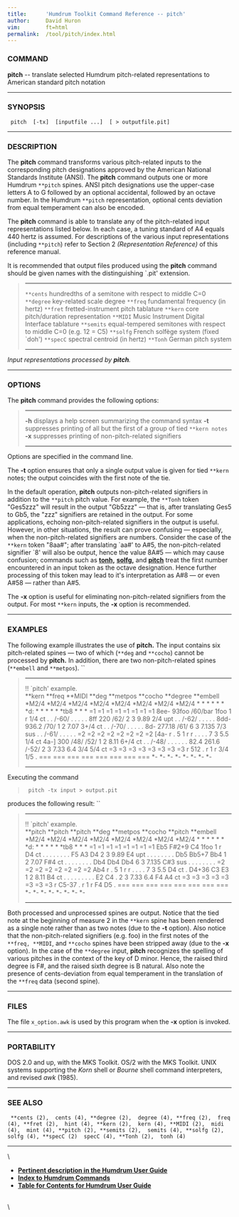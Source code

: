 ```yaml
---
title:		'Humdrum Toolkit Command Reference -- pitch'
author:		David Huron
vim:		ft=html
permalink:	/tool/pitch/index.html
---
```


### COMMAND

**pitch** -- translate selected Humdrum pitch-related representations
to American standard pitch notation

------------------------------------------------------------------------

### SYNOPSIS

` pitch  [-tx]  [inputfile ...]  [ > outputfile.pit]`

------------------------------------------------------------------------

### DESCRIPTION

The **pitch** command transforms various pitch-related inputs to the
corresponding pitch designations approved by the American National
Standards Institute (ANSI). The **pitch** command outputs one or more
Humdrum `**pitch` spines. ANSI pitch designations use the upper-case
letters A to G followed by an optional accidental, followed by an octave
number. In the Humdrum `**pitch` representation, optional cents
deviation from equal temperament can also be encoded.

The **pitch** command is able to translate any of the pitch-related
input representations listed below. In each case, a tuning standard of
A4 equals 440 hertz is assumed. For descriptions of the various input
representations (including `**pitch`) refer to Section 2
*(Representation Reference)* of this reference manual.

It is recommended that output files produced using the **pitch** command
should be given names with the distinguishing \`.pit\' extension.

>   ------------ --------------------------------------------------------------------
>   `**cents`    hundredths of a semitone with respect to middle C=0
>   `**degree`   key-related scale degree
>   `**freq`     fundamental frequency (in hertz)
>   `**fret`     fretted-instrument pitch tablature
>   `**kern`     core pitch/duration representation
>   `**MIDI`     Music Instrument Digital Interface tablature
>   `**semits`   equal-tempered semitones with respect to middle C=0 (e.g. 12 = C5)
>   `**solfg`    French solfège system (fixed \`doh\')
>   `**specC`    spectral centroid (in hertz)
>   `**Tonh`     German pitch system
>   ------------ --------------------------------------------------------------------
>
*Input representations processed by **pitch**.*

------------------------------------------------------------------------

### OPTIONS

The **pitch** command provides the following options:

>   -------- ----------------------------------------------------------------------------
>   **-h**   displays a help screen summarizing the command syntax
>   **-t**   suppresses printing of all but the first of a group of tied `**kern notes`
>   **-x**   suppresses printing of non-pitch-related signifiers
>   -------- ----------------------------------------------------------------------------
>
Options are specified in the command line.

The **-t** option ensures that only a single output value is given for
tied `**kern` notes; the output coincides with the first note of the
tie.

In the default operation, **pitch** outputs non-pitch-related signifiers
in addition to the `**pitch` pitch value. For example, the `**Tonh`
token \"Ges5zzz\" will result in the output \"Gb5zzz\" &mdash; that is,
after translating Ges5 to Gb5, the \"zzz\" signifiers are retained in
the output. For some applications, echoing non-pitch-related signifiers
in the output is useful. However, in other situations, the result can
prove confusing &mdash; especially, when the non-pitch-related signifiers
are numbers. Consider the case of the `**kern` token \"8aa\#\"; after
translating \`aa\#\' to A\#5, the non-pitch-related signifier \`8\' will
also be output, hence the value 8A\#5 &mdash; which may cause confusion;
commands such as [**tonh,**](tonh.html) [**solfg,**](solfg.html) and
[**pitch**](pitch.html) treat the first number encountered in an input
token as the octave designation. Hence further processing of this token
may lead to it's interpretation as A\#8 &mdash; or even A\#58 &mdash; rather
than A\#5.

The **-x** option is useful for eliminating non-pitch-related signifiers
from the output. For most `**kern` inputs, the **-x** option is
recommended.

------------------------------------------------------------------------

### EXAMPLES

The following example illustrates the use of **pitch.** The input
contains six pitch-related spines &mdash; two of which (`**deg` and
`**cocho`) cannot be processed by **pitch.** In addition, there are two
non-pitch-related spines (`**embell` and `**metpos`). ``

>   ----------------------- ------------ ----------- --------- ------------ ----------- ------------ ------------
>   !! \`pitch\' example.                                                                            
>   \*\*kern                \*\*freq     \*\*MIDI    \*\*deg   \*\*metpos   \*\*cocho   \*\*degree   \*\*embell
>   \*M2/4                  \*M2/4       \*M2/4      \*M2/4    \*M2/4       \*M2/4      \*M2/4       \*M2/4
>   \*                      \*           \*          \*        \*           \*          \*d:         \*
>   \*                      \*           \*          \*        \*tb8        \*          \*           \*
>   =1                      =1           =1          =1        =1           =1          =1           =1
>   8ee-                    93foo        /60/bar     1foo      1            r           1/4          ct
>   .                       .            /-60/       .         .            .           .            .
>   8ff                     220          /62/        2         3            9.89        2/4          upt
>   .                       .            /-62/       .         .            .           .            .
>   8dd-                    936.2        /70/        1         2            7.07        3+/4         ct
>   .                       .            /-70/       .         .            .           .            .
>   8d-                     277.18       /61/        6         3            7.135       7/3          sus
>   .                       .            /-61/       .         .            .           .            .
>   =2                      =2           =2          =2        =2           =2          =2           =2
>   \[4a-                   r            .           5         1            r           r            .
>   .                       .            .           7         3            5.5         1/4          ct
>   4a-\]                   300          /48/ /52/   1         2            8.11        6+/4         ct
>   .                       .            /-48/       .         .            .           .            .
>   .                       82.4 261.6   /-52/       2         3            7.33 6.4    3/4 5/4      ct
>   =3                      =3           =3          =3        =3           =3          =3           =3
>   r                       512          .           r         1            r           3/4 1/5      .
>   ===                     ===          ===         ===       ===          ===         ===          ===
>   \*-                     \*-          \*-         \*-       \*-          \*-         \*-          \*-
>   ----------------------- ------------ ----------- --------- ------------ ----------- ------------ ------------
>
Executing the command

> ` pitch -tx input > output.pit`

produces the following result: ``

>   ----------------------- ----------- ----------- --------- ------------ ----------- ----------- ------------
>   !! \`pitch\' example.                                                                          
>   \*\*pitch               \*\*pitch   \*\*pitch   \*\*deg   \*\*metpos   \*\*cocho   \*\*pitch   \*\*embell
>   \*M2/4                  \*M2/4      \*M2/4      \*M2/4    \*M2/4       \*M2/4      \*M2/4      \*M2/4
>   \*                      \*          \*          \*        \*           \*          \*d:        \*
>   \*                      \*          \*          \*        \*tb8        \*          \*          \*
>   =1                      =1          =1          =1        =1           =1          =1          =1
>   Eb5                     F\#2+9      C4          1foo      1            r           D4          ct
>   .                       .           .           .         .            .           .           .
>   F5                      A3          D4          2         3            9.89        E4          upt
>   .                       .           .           .         .            .           .           .
>   Db5                     Bb5+7       Bb4         1         2            7.07        F\#4        ct
>   .                       .           .           .         .            .           .           .
>   Db4                     Db4         Db4         6         3            7.135       C\#3        sus
>   .                       .           .           .         .            .           .           .
>   =2                      =2          =2          =2        =2           =2          =2          =2
>   Ab4                     r           .           5         1            r           r           .
>   .                       .           .           7         3            5.5         D4          ct
>   .                       D4+36       C3 E3       1         2            8.11        B4          ct
>   .                       .           .           .         .            .           .           .
>   .                       E2 C4       .           2         3            7.33 6.4    F4 A4       ct
>   =3                      =3          =3          =3        =3           =3          =3          =3
>   r                       C5-37       .           r         1            r           F4 D5       .
>   ===                     ===         ===         ===       ===          ===         ===         ===
>   \*-                     \*-         \*-         \*-       \*-          \*-         \*-         \*-
>   ----------------------- ----------- ----------- --------- ------------ ----------- ----------- ------------
>
Both processed and unprocessed spines are output. Notice that the tied
note at the beginning of measure 2 in the `**kern` spine has been
rendered as a single note rather than as two notes (due to the **-t**
option). Also notice that the non-pitch-related signifiers (e.g. foo) in
the first notes of the `**freq, **MIDI`, and `**cocho` spines have been
stripped away (due to the **-x** option). In the case of the `**degree`
input, **pitch** recognizes the spelling of various pitches in the
context of the key of D minor. Hence, the raised third degree is F\#,
and the raised sixth degree is B natural. Also note the presence of
cents-deviation from equal temperament in the translation of the
`**freq` data (second spine).

------------------------------------------------------------------------

### FILES

The file `x_option.awk` is used by this program when the **-x** option
is invoked.

------------------------------------------------------------------------

### PORTABILITY

DOS 2.0 and up, with the MKS Toolkit. OS/2 with the MKS Toolkit. UNIX
systems supporting the *Korn* shell or *Bourne* shell command
interpreters, and revised *awk* (1985).

------------------------------------------------------------------------

### SEE ALSO

` **cents (2),  cents (4), **degree (2),  degree (4), **freq (2),  freq (4), **fret (2),  hint (4), **kern (2),  kern (4), **MIDI (2),  midi (4),  mint (4), **pitch (2), **semits (2),  semits (4), **solfg (2),  solfg (4), **specC (2)  specC (4), **Tonh (2),  tonh (4)`

------------------------------------------------------------------------

\

-   [**Pertinent description in the Humdrum User
    Guide**](../guide04.html#Pitch_Representation)
-   [**Index to Humdrum Commands**](../commands.toc.html)
-   [**Table for Contents for Humdrum User Guide**](../guide.toc.html)

\
\
